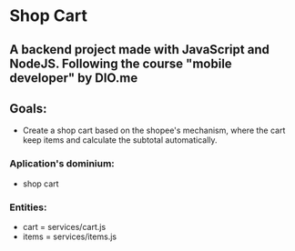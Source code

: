 # Shop Cart
A backend project made with JavaScript and NodeJS. Following the course "mobile developer" by DIO.me
--
## Goals:
* Create a shop cart based on the shopee's mechanism, where the cart keep items and calculate the subtotal automatically.

### Aplication's dominium: 
* shop cart

### Entities:
* cart = services/cart.js
* items = services/items.js

